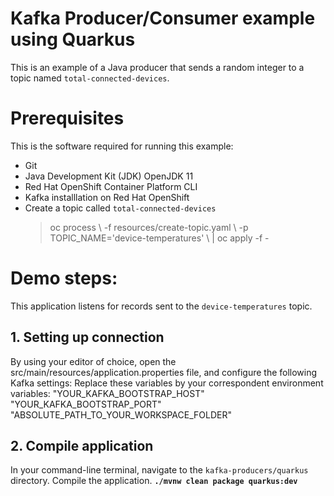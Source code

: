 # Kafka Producer/Consumer example using Quarkus
This is an example of a Java producer that sends a random integer to a topic named `total-connected-devices`.
# Prerequisites
This is the software required for running this example:
 - Git 
 - Java Development Kit (JDK) OpenJDK 11
 - Red Hat OpenShift Container Platform CLI 
 - Kafka installlation on Red Hat OpenShift 
 - Create a topic called `total-connected-devices`
	> oc process \\
	> -f resources/create-topic.yaml \\
	> -p TOPIC_NAME='device-temperatures' \ | oc apply -f -

# Demo steps:
This application listens for records sent to the `device-temperatures` topic.
## 1. Setting up connection
By using your editor of choice, open the src/main/resources/application.properties file, and configure the following Kafka settings:
Replace these variables by your correspondent environment variables: 
    "YOUR_KAFKA_BOOTSTRAP_HOST"
    "YOUR_KAFKA_BOOTSTRAP_PORT"
    "ABSOLUTE_PATH_TO_YOUR_WORKSPACE_FOLDER"
## 2. Compile application
In your command-line terminal, navigate to the `kafka-producers/quarkus` directory. Compile the application.
**`./mvnw clean package quarkus:dev`**
